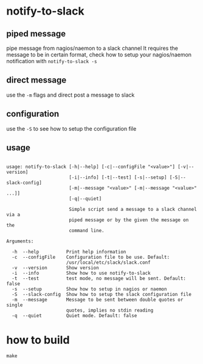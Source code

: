 # notify-to-slack

## piped message
pipe message from nagios/naemon to a slack channel
It requires the message to be in certain format, check
how to setup your nagios/naemon notification with `notify-to-slack -s`


## direct message
use the `-m` flags and direct post a message to slack


## configuration
use the `-S` to see how to setup the configuration file

## usage

```

usage: notify-to-slack [-h|--help] [-c|--configFile "<value>"] [-v|--version]
                       [-i|--info] [-t|--test] [-s|--setup] [-S|--slack-config]
                       [-m|--message "<value>" [-m|--message "<value>" ...]]
                       [-q|--quiet]

                       Simple script send a message to a slack channel via a
                       piped message or by the given the message on the
                       command line.

Arguments:

  -h  --help          Print help information
  -c  --configFile    Configuration file to be use. Default:
                      /usr/local/etc/slack/slack.conf
  -v  --version       Show version
  -i  --info          Show how to use notify-to-slack
  -t  --test          test mode, no message will be sent. Default: false
  -s  --setup         Show how to setup in nagios or naemon
  -S  --slack-config  Show how to setup the slack configuration file
  -m  --message       Message to be sent between double quotes or single
                      quotes, implies no stdin reading
  -q  --quiet         Quiet mode. Default: false

```

# how to build

```
make
```
